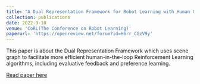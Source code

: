 ```yaml
---
title: "A Dual Representation Framework for Robot Learning with Human Guidance"
collection: publications
date: 2022-9-10
venue: 'CoRL(The Conference on Robot Learning)'
paperurl: 'https://openreview.net/forum?id=H6rr_CGzV9y'
---
```

This paper is about the Dual Representation Framework which uses scene graph to facilitate more efficient human-in-the-loop Reinforcement Learning algorithms, including evaluative feedback and preference learning.

[Read paper here]('https://openreview.net/forum?id=H6rr_CGzV9y')